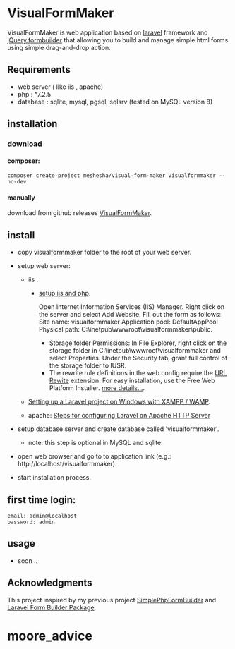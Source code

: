 # VisualFormMaker
VisualFormMaker is web application based on [laravel](https://github.com/laravel/laravel) framework and [jQuery.formbuilder](https://formbuilder.online/) that allowing you to build and manage simple html forms using simple drag-and-drop action.

## Requirements
 * web server ( like iis , apache)
 * php :  ^7.2.5
 * database : sqlite, mysql, pgsql, sqlsrv (tested on MySQL version 8)

## installation
### download
#### composer:
    composer create-project meshesha/visual-form-maker visualformmaker --no-dev
#### manually
download from github releases [VisualFormMaker](https://github.com/meshesha/VisualFormMaker/releases).

## install
 * copy visualformmaker folder to the root of your web server.
 * setup web server:
    - iis :
        - [setup iis and php](https://php.iis.net/).

            Open Internet Information Services (IIS) Manager. Right click on the server and select Add Website. Fill out the form as follows:
            Site name: visualformmaker
            Application pool: DefaultAppPool
            Physical path: C:\inetpub\wwwroot\visualformmaker\public.

            - Storage folder Permissions:
                In File Explorer, right click on the storage folder in C:\inetpub\wwwroot\visualformmaker and select Properties. Under the Security tab, grant full control of the storage folder to IUSR.

            * The rewrite rule definitions in the web.config require the [URL Rewite](https://www.iis.net/downloads/microsoft/url-rewrite) extension. For easy installation, use the Free Web Platform Installer.
            [more details...](https://jimfrenette.com/2016/09/laravel-iis-windows-install/).

    - [Setting up a Laravel project on Windows with XAMPP / WAMP](https://medium.com/@insidert/setting-up-laravel-project-on-windows-2aa7e4f080da).

    - apache: [Steps for configuring Laravel on Apache HTTP Server](https://phpraxis.wordpress.com/2016/08/02/steps-for-configuring-laravel-on-apache-http-server/)

* setup database server and create database called 'visualformmaker'.
    - note: this step is optional in MySQL and sqlite.
* open web browser and go to to application link (e.g.: http://localhost/visualformmaker).
* start installation process.

## first time login:
    email: admin@localhost
    password: admin

## usage
* soon ..

## Acknowledgments
This project inspired by my previous project [SimplePhpFormBuilder](https://github.com/meshesha/SimplePhpFormBuilder) and [Laravel Form Builder Package](https://github.com/jazmy/laravel-formbuilder).

# moore_advice
